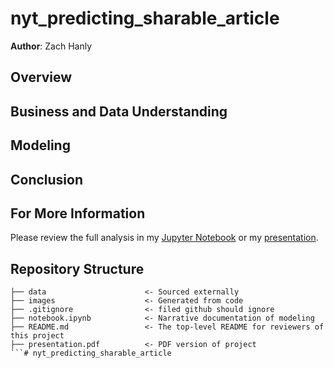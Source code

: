 # nyt_predicting_sharable_article 

**Author**: Zach Hanly

## Overview



## Business and Data Understanding



## Modeling



## Conclusion



## For More Information

Please review the full analysis in my [Jupyter Notebook](./notebook.ipynb) or my [presentation](./presentation.pdf).

## Repository Structure

```
├── data                      <- Sourced externally
├── images                    <- Generated from code
├── .gitignore                <- filed github should ignore  
├── notebook.ipynb            <- Narrative documentation of modeling
├── README.md                 <- The top-level README for reviewers of this project
├── presentation.pdf          <- PDF version of project 
```# nyt_predicting_sharable_article
